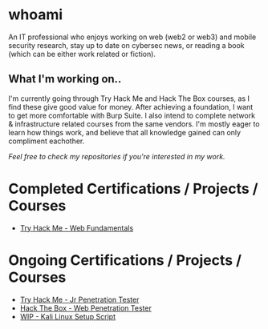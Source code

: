 # whoami
An IT professional who enjoys working on web (web2 or web3) and mobile security research, stay up to date on cybersec news, or reading a book (which can be either work related or fiction).

## What I'm working on.. 
I'm currently going through Try Hack Me and Hack The Box courses, as I find these give good value for money. 
After achieving a foundation, I want to get more comfortable with Burp Suite.
I also intend to complete network & infrastructure related courses from the same vendors. 
I'm mostly eager to learn how things work, and believe that all knowledge gained can only compliment eachother.

*Feel free to check my repositories if you're interested in my work.*

# Completed Certifications / Projects / Courses
- [Try Hack Me - Web Fundamentals](https://github.com/404Future/File-Uploads/blob/main/THM%20-%20Web%20Fundamentals.pdf)

# Ongoing Certifications / Projects / Courses
- [Try Hack Me - Jr Penetration Tester](https://tryhackme.com/path/outline/jrpenetrationtester?sharerId=689a0f877103689cb2b77bf5)
- [Hack The Box - Web Penetration Tester](https://academy.hackthebox.com/path/preview/web-penetration-tester)
- [WIP - Kali Linux Setup Script](https://github.com/404Future/Penetration-Testing/blob/main/kali_setup.sh)

<!--
# Skills / Tools
- Bash Scripting
- Kali Linux
-->
